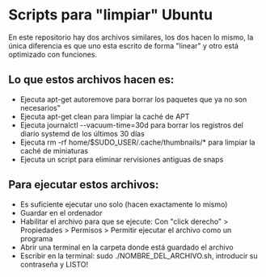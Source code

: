 # Scripts para "limpiar" Ubuntu

En este repositorio hay dos archivos similares, los dos hacen lo mismo, la única diferencia es que uno esta escrito de forma "linear" y otro está optimizado con funciones.

## Lo que estos archivos hacen es:
- Ejecuta apt-get autoremove para borrar los paquetes que ya no son necesarios"
- Ejecuta apt-get clean para limpiar la caché de APT
- Ejecuta journalctl --vacuum-time=30d para borrar los registros del diario systemd de los últimos 30 días
- Ejecuta rm -rf home/$SUDO_USER/.cache/thumbnails/* para limpiar la caché de miniaturas
- Ejecuta un script para eliminar rervisiones antiguas de snaps

## Para ejecutar estos archivos:
- Es suficiente ejecutar uno solo (hacen exactamente lo mismo)
- Guardar en el ordenador
- Habilitar el archivo para que se ejecute: Con "click derecho" > Propiedades > Permisos > Permitir ejecutar el archivo como un programa
- Abrir una terminal en la carpeta donde está guardado el archivo
- Escribir en la terminal: sudo ./NOMBRE_DEL_ARCHIVO.sh, introducir su contraseña y LISTO!
